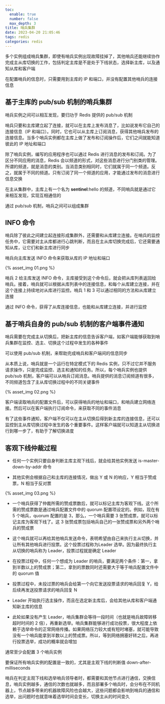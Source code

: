 ```yaml
---
toc:
  enable: true
  number: false
  max_depth: 3
title: 哨兵集群
date: 2023-04-20 21:05:46
tags: redis
categories: redis
---
```


多个实例组成哨兵集群，即使有哨兵实例出现故障挂掉了，其他哨兵还能继续协作完成主从库切换的工作，包括判定主库是不是处于下线状态，选择新主库，以及通知从库和客户端

在配置哨兵的信息时，只需要用到主库的 IP 和端口，并没有配置其他哨兵的连接信息

## 基于主库的 pub/sub 机制的哨兵集群

哨兵实例之间可以相互发现，要归功于 Redis 提供的 pub/sub 机制

哨兵只要和主库建立起了连接，就可以在主库上发布消息了，比如说发布它自己的连接信息（IP 和端口）。同时，它也可以从主库上订阅消息，获得其他哨兵发布的连接信息。当多个哨兵实例都在主库上做了发布和订阅操作后，它们之间就能知道彼此的 IP 地址和端口

除了哨兵实例，编写的应用程序也可以通过 Redis 进行消息的发布和订阅。为了区分不同应用的消息，Redis 会以频道的形式，对这些消息进行分门别类的管理。所谓的频道，就是消息的类别。当消息类别相同时，它们就属于同一个频道。反之，就属于不同的频道。只有订阅了同一个频道的应用，才能通过发布的消息进行信息交换

在主从集群中，主库上有一个名为 __sentinel__:hello 的频道，不同哨兵就是通过它来相互发现，实现互相通信的

通过 pub/sub 机制，哨兵之间可以组成集群

## INFO 命令

哨兵除了彼此之间建立起连接形成集群外，还需要和从库建立连接。在哨兵的监控任务中，它需要对主从库都进行心跳判断，而且在主从库切换完成后，它还需要通知从库，让它们和新主库进行同步

哨兵向主库发送 INFO 命令来获取从库的 IP 地址和端口

{% asset_img 01.png %}

哨兵 2 给主库发送 INFO 命令，主库接受到这个命令后，就会把从库列表返回给哨兵。接着，哨兵就可以根据从库列表中的连接信息，和每个从库建立连接，并在这个连接上持续地对从库进行监控。哨兵 1 和 3 可以通过相同的方法和从库建立连接

通过 INFO 命令，获得了从库连接信息，也能和从库建立连接，并进行监控

## 基于哨兵自身的 pub/sub 机制的客户端事件通知

哨兵需要在完成主从切换后，把新主库的信息告诉客户端，如客户端能够获取到哨兵集群在监控、选主、切换这个过程中发生的各种事件

可以使用 pub/sub 机制，来帮助完成哨兵和客户端间的信息同步

从本质上说，哨兵就是一个运行在特定模式下的 Redis 实例，只不过它并不服务请求操作，只是完成监控、选主和通知的任务。所以，每个哨兵实例也提供 pub/sub 机制，客户端可以从哨兵订阅消息。哨兵提供的消息订阅频道有很多，不同频道包含了主从库切换过程中的不同关键事件

{% asset_img 02.png %}

客户端读取哨兵的配置文件后，可以获得哨兵的地址和端口，和哨兵建立网络连接。然后可以在客户端执行订阅命令，来获取不同的事件消息

有了这些事件通知，客户端不仅可以在主从切换后得到新主库的连接信息，还可以监控到主从库切换过程中发生的各个重要事件。这样客户端就可以知道主从切换进行到哪一步了，有助于了解切换进度

## 客观下线仲裁过程

- 任何一个实例只要自身判断主库主观下线后，就会给其他实例发送 is-master-down-by-addr 命令

- 其他实例会根据自己和主库的连接情况，做出 Y 或 N 的响应，Y 相当于赞成票，N 相当于反对票

{% asset_img 03.png %}

- 一个哨兵获得了仲裁所需的赞成票数后，就可以标记主库为客观下线。这个所需的赞成票数是通过哨兵配置文件中的 quorum 配置项设定的。例如，现在有 5 个哨兵，quorum 配置的是 3，那么，一个哨兵需要 3 张赞成票，就可以标记主库为客观下线了。这 3 张赞成票包括哨兵自己的一张赞成票和另外两个哨兵的赞成票

- 这个哨兵就可以再给其他哨兵发送命令，表明希望由自己来执行主从切换，并让所有其他哨兵进行投票。这个投票过程称为Leader 选举。因为最终执行主从切换的哨兵称为 Leader，投票过程就是确定 Leader

- 在投票过程中，任何一个想成为 Leader 的哨兵，要满足两个条件：第一，拿到半数以上的赞成票；第二，拿到的票数同时还需要大于等于哨兵配置文件中的 quorum 值

- 投票过程中，未投过票的哨兵会给第一个向它发送投票请求的哨兵回复 Y，给后续再发送投票请求的哨兵回复 N

- Leader 开始执行选主操作，而且在选定新主库后，会给其他从库和客户端通知新主库的信息

- 此轮如果没有产生 Leader，哨兵集群会等待一段时间（也就是哨兵故障转移超时时间的 2 倍），再重新选举。哨兵集群能够进行成功投票，很大程度上依赖于选举命令的正常网络传播。如果网络压力较大或有短时堵塞，就可能导致没有一个哨兵能拿到半数以上的赞成票。所以，等到网络拥塞好转之后，再进行投票选举，成功的概率就会增加

通常至少会配置 3 个哨兵实例

要保证所有哨兵实例的配置是一致的，尤其是主观下线的判断值 down-after-milliseconds

哨兵在判定主观下线和选举哨兵领导者时，都需要和其他节点进行通信，交换信息，哨兵实例越多，通信的次数也就越多，而且部署多个哨兵时，会分布在不同机器上，节点越多带来的机器故障风险也会越大，这些问题都会影响到哨兵的通信和选举，出问题时也就意味着选举时间会变长，切换主从的时间变久
